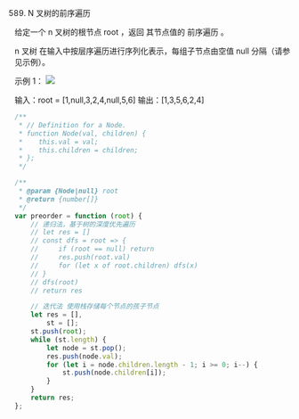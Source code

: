 589. N 叉树的前序遍历

给定一个 n 叉树的根节点  root ，返回 其节点值的 前序遍历 。

n 叉树 在输入中按层序遍历进行序列化表示，每组子节点由空值 null 分隔（请参见示例）。


示例 1：
![](https://assets.leetcode.com/uploads/2018/10/12/narytreeexample.png)


输入：root = [1,null,3,2,4,null,5,6]
输出：[1,3,5,6,2,4]
```js
/**
 * // Definition for a Node.
 * function Node(val, children) {
 *    this.val = val;
 *    this.children = children;
 * };
 */

/**
 * @param {Node|null} root
 * @return {number[]}
 */
var preorder = function (root) {
    // 递归法，基于树的深度优先遍历
    // let res = []
    // const dfs = root => {
    //     if (root == null) return
    //     res.push(root.val)
    //     for (let x of root.children) dfs(x)
    // }
    // dfs(root)
    // return res

    // 迭代法 使用栈存储每个节点的孩子节点
    let res = [],
        st = [];
    st.push(root);
    while (st.length) {
        let node = st.pop();
        res.push(node.val);
        for (let i = node.children.length - 1; i >= 0; i--) {
            st.push(node.children[i]);
        }
    }
    return res;
};
```
